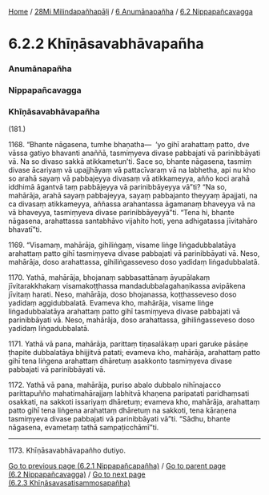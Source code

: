 
[Home](/) / [28Mi Milindapañhapāḷi](../../../28Mi.md) / [6 Anumānapañha](../../6.md) / [6.2 Nippapañcavagga](../6.2.md)

# 6.2.2 Khīṇāsavabhāvapañha

### Anumānapañha

### Nippapañcavagga

### Khīṇāsavabhāvapañha

(181.)

1168\. “Bhante nāgasena, tumhe bhaṇatha—  ‘yo gihī arahattaṃ patto, dve vāssa gatiyo bhavanti anaññā, tasmiṃyeva divase pabbajati vā parinibbāyati vā. Na so divaso sakkā atikkametun’ti. Sace so, bhante nāgasena, tasmiṃ divase ācariyaṃ vā upajjhāyaṃ vā pattacīvaraṃ vā na labhetha, api nu kho so arahā sayaṃ vā pabbajeyya divasaṃ vā atikkameyya, añño koci arahā iddhimā āgantvā taṃ pabbājeyya vā parinibbāyeyya vā”ti? “Na so, mahārāja, arahā sayaṃ pabbajeyya, sayaṃ pabbajanto theyyaṃ āpajjati, na ca divasaṃ atikkameyya, aññassa arahantassa āgamanaṃ bhaveyya vā na vā bhaveyya, tasmiṃyeva divase parinibbāyeyyā”ti. “Tena hi, bhante nāgasena, arahattassa santabhāvo vijahito hoti, yena adhigatassa jīvitahāro bhavatī”ti.

1169\. “Visamaṃ, mahārāja, gihiliṅgaṃ, visame liṅge liṅgadubbalatāya arahattaṃ patto gihī tasmiṃyeva divase pabbajati vā parinibbāyati vā. Neso, mahārāja, doso arahattassa, gihiliṅgasseveso doso yadidaṃ liṅgadubbalatā.

1170\. Yathā, mahārāja, bhojanaṃ sabbasattānaṃ āyupālakaṃ jīvitarakkhakaṃ visamakoṭṭhassa mandadubbalagahaṇikassa avipākena jīvitaṃ harati. Neso, mahārāja, doso bhojanassa, koṭṭhasseveso doso yadidaṃ aggidubbalatā. Evameva kho, mahārāja, visame liṅge liṅgadubbalatāya arahattaṃ patto gihī tasmiṃyeva divase pabbajati vā parinibbāyati vā. Neso, mahārāja, doso arahattassa, gihiliṅgasseveso doso yadidaṃ liṅgadubbalatā.

1171\. Yathā vā pana, mahārāja, parittaṃ tiṇasalākaṃ upari garuke pāsāṇe ṭhapite dubbalatāya bhijjitvā patati; evameva kho, mahārāja, arahattaṃ patto gihī tena liṅgena arahattaṃ dhāretuṃ asakkonto tasmiṃyeva divase pabbajati vā parinibbāyati vā.

1172\. Yathā vā pana, mahārāja, puriso abalo dubbalo nihīnajacco parittapuñño mahatimahārajjaṃ labhitvā khaṇena paripatati paridhaṃsati osakkati, na sakkoti issariyaṃ dhāretuṃ; evameva kho, mahārāja, arahattaṃ patto gihī tena liṅgena arahattaṃ dhāretuṃ na sakkoti, tena kāraṇena tasmiṃyeva divase pabbajati vā parinibbāyati vā”ti. “Sādhu, bhante nāgasena, evametaṃ tathā sampaṭicchāmī”ti.

---

1173\. Khīṇāsavabhāvapañho dutiyo.



[Go to previous page (6.2.1 Nippapañcapañha)](6.2.1.md) / [Go to parent page (6.2 Nippapañcavagga)](../6.2.md) / [Go to next page (6.2.3 Khīṇāsavasatisammosapañha)](6.2.3.md)


